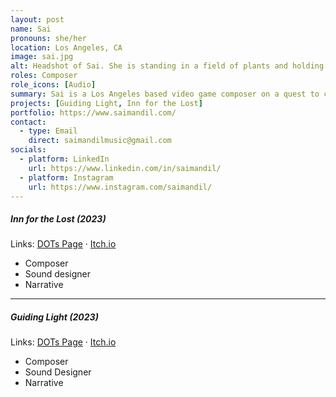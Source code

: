 ```yaml
---
layout: post
name: Sai
pronouns: she/her
location: Los Angeles, CA
image: sai.jpg
alt: Headshot of Sai. She is standing in a field of plants and holding a small flower in her hands.
roles: Composer
role_icons: [Audio]
summary: Sai is a Los Angeles based video game composer on a quest to create musical soundscapes that immerse audiences in impactful narratives and memorable gameplay experiences. When Sai is not composing music, she can be found needle felting, tending to her plants, spending time with friends, learning sign language, and playing video games.
projects: [Guiding Light, Inn for the Lost]
portfolio: https://www.saimandil.com/
contact:
  - type: Email
    direct: saimandilmusic@gmail.com
socials:
  - platform: LinkedIn
    url: https://www.linkedin.com/in/saimandil/
  - platform: Instagram
    url: https://www.instagram.com/saimandil/
---
```


##### _Inn for the Lost (2023)_
Links: [DOTs Page](/projects/inn-lost) &middot; [Itch.io](https://shleedelie.itch.io/inn-for-the-lost)
- Composer
- Sound designer
- Narrative

<hr class="secondary">

##### _Guiding Light (2023)_
Links: [DOTs Page](/projects/guiding-light) &middot; [Itch.io](https://candlesticklibrary.itch.io/guiding-light)
- Composer
- Sound Designer
- Narrative
